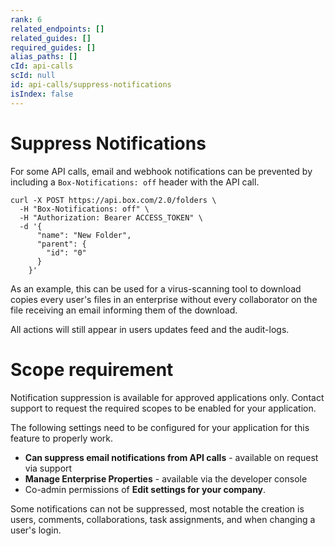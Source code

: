 ```yaml
---
rank: 6
related_endpoints: []
related_guides: []
required_guides: []
alias_paths: []
cId: api-calls
scId: null
id: api-calls/suppress-notifications
isIndex: false
---
```

# Suppress Notifications

For some API calls, email and webhook notifications can be prevented by including a `Box-Notifications: off` header with the API call.

<Tabs>

<Tab title="cURL">

```curl
curl -X POST https://api.box.com/2.0/folders \
  -H "Box-Notifications: off" \
  -H "Authorization: Bearer ACCESS_TOKEN" \
  -d '{
      "name": "New Folder",
      "parent": {
        "id": "0"
      }
    }'
```

</Tab>

</Tabs>

As an example, this can be used for a virus-scanning tool to download copies every user's files in an enterprise without every collaborator on the file receiving an email informing them of the download.

All actions will still appear in users updates feed and the audit-logs.

<Message type="warning">

# Scope requirement

Notification suppression is available for approved applications only. Contact support to request the required scopes to be enabled for your application.

The following settings need to be configured for your application for this feature to properly work.

* **Can suppress email notifications from API calls** - available on request via support
* **Manage Enterprise Properties** - available via the developer console
* Co-admin permissions of **Edit settings for your company**.

</Message>

<Message type="notice">

Some notifications can not be suppressed, most notable the creation is users, comments, collaborations, task assignments, and when changing a user's login.

</Message>
